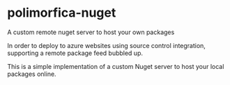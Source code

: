 # polimorfica-nuget
A custom remote nuget server to host your own packages

In order to deploy to azure websites using source control integration, supporting a remote package feed bubbled up. 

This is a simple implementation of a custom Nuget server to host your local packages online.
